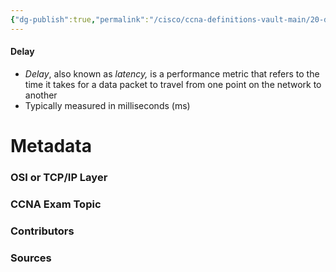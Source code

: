 ```yaml
---
{"dg-publish":true,"permalink":"/cisco/ccna-definitions-vault-main/20-definitions/delay/","tags":["defs_ccna"]}
---
```


#### Delay
- *Delay*, also known as *latency,* is a performance metric that refers to the time it takes for a data packet to travel from one point on the network to another
- Typically measured in milliseconds (ms)







# Metadata
### OSI or TCP/IP Layer

### CCNA Exam Topic

### Contributors

### Sources

